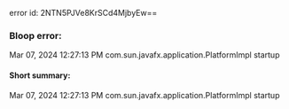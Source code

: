error id: 2NTN5PJVe8KrSCd4MjbyEw==
### Bloop error:

Mar 07, 2024 12:27:13 PM com.sun.javafx.application.PlatformImpl startup
#### Short summary: 

Mar 07, 2024 12:27:13 PM com.sun.javafx.application.PlatformImpl startup